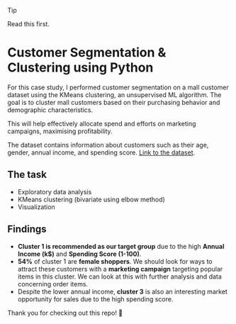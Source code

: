 > [!TIP]
> Read this first. 

# Customer Segmentation & Clustering using Python

For this case study, I performed customer segmentation on a mall customer dataset using the KMeans clustering, an unsupervised ML algorithm. The goal is to cluster mall customers based on their purchasing behavior and demographic characteristics.

This will help effectively allocate spend and efforts on marketing campaigns, maximising profitability.

The dataset contains information about customers such as their age, gender, annual income, and spending score. [Link to the dataset](https://absentdata.com/data-analysis/where-to-find-data/).

## The task

- Exploratory data analysis
- KMeans clustering (bivariate using elbow method)
- Visualization

## Findings

- **Cluster 1 is recommended as our target group** due to the high **Annual Income (k$)** and **Spending Score (1-100)**.
- **54%** of cluster 1 are **female shoppers**. We should look for ways to attract these customers with a **marketing campaign** targeting popular items in this cluster. We can look at this with further analysis and data concerning order items.
- Despite the lower annual income, **cluster 3** is also an interesting market opportunity for sales due to the high spending score. 

Thank you for checking out this repo! :star2: